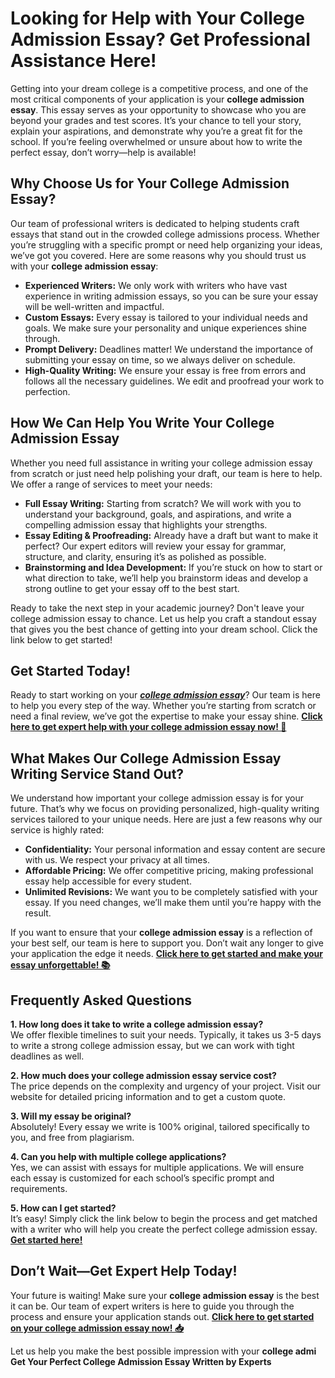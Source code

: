 <h1>Looking for Help with Your College Admission Essay? Get Professional Assistance Here!</h1>

<p>Getting into your dream college is a competitive process, and one of the most critical components of your application is your <strong>college admission essay</strong>. This essay serves as your opportunity to showcase who you are beyond your grades and test scores. It’s your chance to tell your story, explain your aspirations, and demonstrate why you’re a great fit for the school. If you’re feeling overwhelmed or unsure about how to write the perfect essay, don’t worry—help is available!</p>

<h2>Why Choose Us for Your College Admission Essay?</h2>

<p>Our team of professional writers is dedicated to helping students craft essays that stand out in the crowded college admissions process. Whether you’re struggling with a specific prompt or need help organizing your ideas, we’ve got you covered. Here are some reasons why you should trust us with your <strong>college admission essay</strong>:</p>

<ul>
  <li><strong>Experienced Writers:</strong> We only work with writers who have vast experience in writing admission essays, so you can be sure your essay will be well-written and impactful.</li>
  <li><strong>Custom Essays:</strong> Every essay is tailored to your individual needs and goals. We make sure your personality and unique experiences shine through.</li>
  <li><strong>Prompt Delivery:</strong> Deadlines matter! We understand the importance of submitting your essay on time, so we always deliver on schedule.</li>
  <li><strong>High-Quality Writing:</strong> We ensure your essay is free from errors and follows all the necessary guidelines. We edit and proofread your work to perfection.</li>
</ul>

<h2>How We Can Help You Write Your College Admission Essay</h2>

<p>Whether you need full assistance in writing your college admission essay from scratch or just need help polishing your draft, our team is here to help. We offer a range of services to meet your needs:</p>

<ul>
  <li><strong>Full Essay Writing:</strong> Starting from scratch? We will work with you to understand your background, goals, and aspirations, and write a compelling admission essay that highlights your strengths.</li>
  <li><strong>Essay Editing & Proofreading:</strong> Already have a draft but want to make it perfect? Our expert editors will review your essay for grammar, structure, and clarity, ensuring it’s as polished as possible.</li>
  <li><strong>Brainstorming and Idea Development:</strong> If you’re stuck on how to start or what direction to take, we’ll help you brainstorm ideas and develop a strong outline to get your essay off to the best start.</li>
</ul>

<p>Ready to take the next step in your academic journey? Don't leave your college admission essay to chance. Let us help you craft a standout essay that gives you the best chance of getting into your dream school. Click the link below to get started!</p>

<h2>Get Started Today!</h2>

<p>Ready to start working on your <a href="https://tinyurl.com/topessay?keyword=write+college+admission+essay" target="_blank"><strong><em>college admission essay</em></strong></a>? Our team is here to help you every step of the way. Whether you’re starting from scratch or need a final review, we’ve got the expertise to make your essay shine. <a href="https://tinyurl.com/topessay?keyword=write+college+admission+essay" target="_blank"><strong>Click here to get expert help with your college admission essay now! 🚀</strong></a></p>

<h2>What Makes Our College Admission Essay Writing Service Stand Out?</h2>

<p>We understand how important your college admission essay is for your future. That’s why we focus on providing personalized, high-quality writing services tailored to your unique needs. Here are just a few reasons why our service is highly rated:</p>

<ul>
  <li><strong>Confidentiality:</strong> Your personal information and essay content are secure with us. We respect your privacy at all times.</li>
  <li><strong>Affordable Pricing:</strong> We offer competitive pricing, making professional essay help accessible for every student.</li>
  <li><strong>Unlimited Revisions:</strong> We want you to be completely satisfied with your essay. If you need changes, we’ll make them until you’re happy with the result.</li>
</ul>

<p>If you want to ensure that your <strong>college admission essay</strong> is a reflection of your best self, our team is here to support you. Don’t wait any longer to give your application the edge it needs. <a href="https://tinyurl.com/topessay?keyword=write+college+admission+essay" target="_blank"><strong>Click here to get started and make your essay unforgettable! 📚</strong></a></p>

<h2>Frequently Asked Questions</h2>

<p><strong>1. How long does it take to write a college admission essay?</strong><br>
We offer flexible timelines to suit your needs. Typically, it takes us 3-5 days to write a strong college admission essay, but we can work with tight deadlines as well.</p>

<p><strong>2. How much does your college admission essay service cost?</strong><br>
The price depends on the complexity and urgency of your project. Visit our website for detailed pricing information and to get a custom quote.</p>

<p><strong>3. Will my essay be original?</strong><br>
Absolutely! Every essay we write is 100% original, tailored specifically to you, and free from plagiarism.</p>

<p><strong>4. Can you help with multiple college applications?</strong><br>
Yes, we can assist with essays for multiple applications. We will ensure each essay is customized for each school’s specific prompt and requirements.</p>

<p><strong>5. How can I get started?</strong><br>
It’s easy! Simply click the link below to begin the process and get matched with a writer who will help you create the perfect college admission essay. <a href="https://tinyurl.com/topessay?keyword=write+college+admission+essay" target="_blank"><strong>Get started here!</strong></a></p>

<h2>Don’t Wait—Get Expert Help Today!</h2>

<p>Your future is waiting! Make sure your <strong>college admission essay</strong> is the best it can be. Our team of expert writers is here to guide you through the process and ensure your application stands out. <a href="https://tinyurl.com/topessay?keyword=write+college+admission+essay" target="_blank"><strong>Click here to get started on your college admission essay now! 📥</strong></a></p>

<p>Let us help you make the best possible impression with your <strong>college admi
Get Your Perfect College Admission Essay Written by Experts
